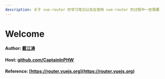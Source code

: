```yaml
---
description: 关于 vue-router 的学习笔记以及在使用 vue-router 的过程中一些需要注意的地方
---
```


# Welcome

#### Author: [戴江涛](https://about.me/daijt)

#### Host: [github.com/CaptainInPHW](https://github.com/CaptainInPHW/learn-vue-router)

#### Reference: [https://router.vuejs.org](https://router.vuejs.org)



